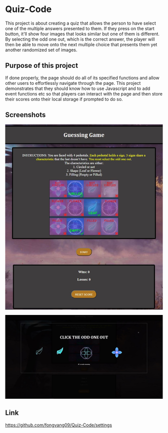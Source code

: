 # Quiz-Code

This project is about creating a quiz that allows the person to have select one of the multiple answers presented to them. If they press on the start button, it'll show four images that looks similar but one of them is different. By selecting the odd one out, which is the correct answer, the player will then be able to move onto the next multiple choice that presents them yet another randomized set of images.

## Purpose of this project

If done properly, the page should do all of its specified functions and allow other users to effortlessly navigate through the page. This project demonstrates that they should know how to use Javascript and to add event functions etc so that players can interact with the page and then store their scores onto their local storage if prompted to do so.

## Screenshots

![mainpage](ssgamepic.JPG)

![multiplechoicepage](startmistSS.JPG)

## Link

https://github.com/fongvang09/Quiz-Code/settings

